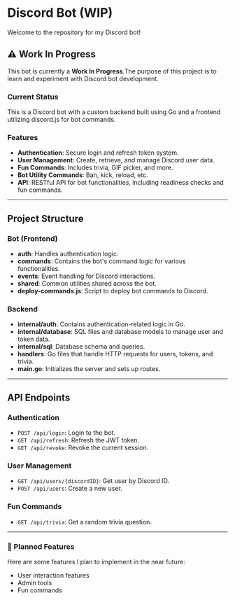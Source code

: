 # Discord Bot (WIP)

Welcome to the repository for my Discord bot!

## ⚠️ Work In Progress

This bot is currently a **Work In Progress**.The purpose of this project is to learn and experiment with Discord bot development.

### Current Status

This is a Discord bot with a custom backend built using Go and a frontend utilizing discord.js for bot commands.

### Features

- **Authentication**: Secure login and refresh token system.
- **User Management**: Create, retrieve, and manage Discord user data.
- **Fun Commands**: Includes trivia, GIF picker, and more.
- **Bot Utility Commands**: Ban, kick, reload, etc.
- **API**: RESTful API for bot functionalities, including readiness checks and fun commands.

---

## Project Structure

### Bot (Frontend)
- **auth**: Handles authentication logic.
- **commands**: Contains the bot's command logic for various functionalities.
- **events**: Event handling for Discord interactions.
- **shared**: Common utilities shared across the bot.
- **deploy-commands.js**: Script to deploy bot commands to Discord.

### Backend
- **internal/auth**: Contains authentication-related logic in Go.
- **internal/database**: SQL files and database models to manage user and token data.
- **internal/sql**: Database schema and queries.
- **handlers**: Go files that handle HTTP requests for users, tokens, and trivia.
- **main.go**: Initializes the server and sets up routes.

---

## API Endpoints

### Authentication
- `POST /api/login`: Login to the bot.
- `GET /api/refresh`: Refresh the JWT token.
- `GET /api/revoke`: Revoke the current session.

### User Management
- `GET /api/users/{discordID}`: Get user by Discord ID.
- `POST /api/users`: Create a new user.

### Fun Commands
- `GET /api/trivia`: Get a random trivia question.

---

### 🚧 Planned Features

Here are some features I plan to implement in the near future:

- User interaction features
- Admin tools
- Fun commands

